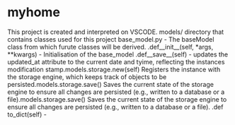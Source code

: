 # myhome
 This project is created and interpreted on VSCODE.
 models/ directory that contains classes used for this project
 base_model.py - The baseModel class from which furute classes will be derived.
    .def__init__(self, *args, **kwargs) - Initialisation of the base_model
    .def__save__(self) - updates the updated_at attribute to the current date and tyime, reflecting the instances modification stamp.models.storage.new(self)
Registers the instance with the storage engine, which keeps track of objects to be persisted.models.storage.save()
Saves the current state of the storage engine to ensure all changes are persisted (e.g., written to a database or a file).models.storage.save()
Saves the current state of the storage engine to ensure all changes are persisted (e.g., written to a database or a file).
    .def to_dict(self) - 
